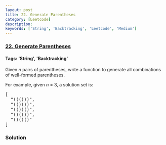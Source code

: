 ```yaml
---
layout: post
title: 22. Generate Parentheses
category: [Leetcode]
description: 
keywords: ['String', 'Backtracking', 'Leetcode', 'Medium']
---
```

### [22. Generate Parentheses](https://leetcode.com/problems/generate-parentheses)

#### Tags: 'String', 'Backtracking'

<div class="content__u3I1 question-content__JfgR"><div><p>
Given <i>n</i> pairs of parentheses, write a function to generate all combinations of well-formed parentheses.
</p>
<p>
For example, given <i>n</i> = 3, a solution set is:
</p>
<pre>[
  "((()))",
  "(()())",
  "(())()",
  "()(())",
  "()()()"
]
</pre></div></div>

### Solution
